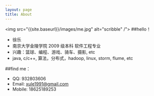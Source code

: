```yaml
---
layout: page
title: About
---
```

<img src="{{site.baseurl}}/images/me.jpg" alt="scribble" /">
##hello！
- 徐乐
- 南京大学金陵学院 2009 级本科 软件工程专业
- 兴趣：篮球、编程、游戏、骑车、摄影, etc
- java, c/c++, 算法，分布式，hadoop, linux, storm, flume, etc

##find me：
- QQ:   932803606
- Email: xule1991@gmail.com
- Mobile: 18625189253


